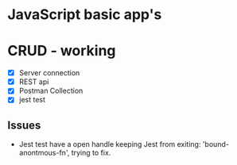 # JavaScript basic app's

# CRUD - working
- [x] Server connection
- [x] REST api
- [x] Postman Collection
- [x] jest test

## Issues
 - Jest test have a open handle keeping Jest from exiting: 'bound-anontmous-fn', trying to fix.